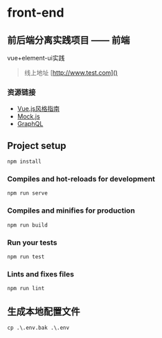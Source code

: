 # front-end
## 前后端分离实践项目 —— 前端
vue+element-ui实践
> 线上地址 [http://www.test.com]()
### 资源链接
* [Vue.js风格指南](https://vuejscaff.com/v2/style-guide/index.html)
* [Mock.js](http://mockjs.com/)
* [GraphQL](http://graphql.cn/)
## Project setup
```
npm install
```
### Compiles and hot-reloads for development
```
npm run serve
```
### Compiles and minifies for production
```
npm run build
```
### Run your tests
```
npm run test
```
### Lints and fixes files
```
npm run lint
```
## 生成本地配置文件
```
cp .\.env.bak .\.env
```
